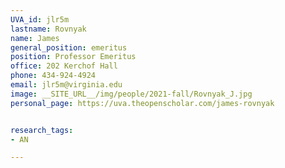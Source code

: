 ```yaml
---
UVA_id: jlr5m
lastname: Rovnyak
name: James
general_position: emeritus
position: Professor Emeritus
office: 202 Kerchof Hall
phone: 434-924-4924
email: jlr5m@virginia.edu
image: __SITE_URL__/img/people/2021-fall/Rovnyak_J.jpg
personal_page: https://uva.theopenscholar.com/james-rovnyak


research_tags:
- AN

---
```

